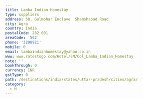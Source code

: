 ```yaml
---
title: Lamba Indian Homestay
type: suppliers
address: 58, Gulmohar Enclave  Shamshabad Road
city: Agra
country: India
postalCode: 282 001
areaCode: '562'
phone: '3298921'
mobile: 0
email: lambaindianhomestay@yahoo.co.in
www: www.ratestogo.com/Hotel/EN/Col_Lamba_Indian_Homestay
note: ''
bookThrough: 0
currency: INR
gstType: 0
path: /destinations/india/states/uttar-pradesh/cities/agra/
category:
  - H
---
```



